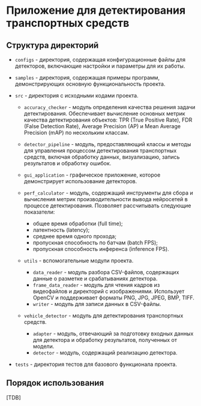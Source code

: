# Приложение для детектирования транспортных средств

## Структура директорий

- `configs` - директория, содержащая конфигурационные файлы для детекторов, включающие
  настройки и параметры для их работы.

- `samples` - директория, содержащая примеры программ, демонстрирующих основную
  функциональность проекта.

- `src` - директория с исходными кодами проекта.

  - `accuracy_checker` - модуль определения качества решения
    задачи детектирования. Обеспечивает
    вычисление основных метрик качества детектирования объектов:
    TPR (True Positive Rate), FDR (False Detection Rate), Average
    Precision (AP) и Mean Average Precision (mAP) по нескольким
    классам.
  - `detector_pipeline` - модуль, предоставляющий классы и методы
    для управления процессом детектирования транспортных средств,
    включая обработку данных, визуализацию, запись результатов
    и обработку ошибок.
  - `gui_application` - графическое приложение, которое демонстрирует
    использование детекторов.
  - `perf_calculator` - модуль, содержащий инструменты для сбора
    и вычисления метрик производительности вывода нейросетей в процессе детектирования.
    Позволяет рассчитывать следующие показатели:

    - общее время обработки (full time);
    - латентность (latency);
    - среднее время одного прохода;
    - пропускная способность по батчам (batch FPS);
    - пропускная способность инференса (inference FPS).

  - `utils` - вспомогательные модули
    проекта.

    - `data_reader` - модуль разбора CSV-файлов, содержащих
    данные о разметке и срабатываниях детектора.
    - `frame_data_reader` - модуль для чтения кадров из видеофайлов
      и директорий с изображениями. Использует OpenCV и поддерживает
      форматы PNG, JPG, JPEG, BMP, TIFF.
    - `writer` - модуль для записи данных в CSV-файлы.
  - `vehicle_detector` - модуль для детектирования транспортных средств.
    - `adapter` - модуль, отвечающий за подготовку входных данных
      для детектора и обработку результатов, полученных от модели.
    - `detector` - модуль, содержащий реализацию детектора.

- `tests` - директория тестов для базового функционала проекта.

## Порядок использования

[TDB]
